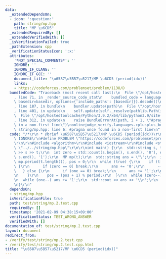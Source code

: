 ```yaml
---
data:
  _extendedDependsOn:
  - icon: ':question:'
    path: string/mp.hpp
    title: "MP \u6CD5"
  _extendedRequiredBy: []
  _extendedVerifiedWith: []
  _isVerificationFailed: true
  _pathExtension: cpp
  _verificationStatusIcon: ':x:'
  attributes:
    '*NOT_SPECIAL_COMMENTS*': ''
    IGNORE: ''
    IGNORE_IF_CLANG: ''
    IGNORE_IF_GCC: ''
    document_title: "\u6587\u5B57\u5217/MP \u6CD5 (period(idx))"
    links:
    - https://codeforces.com/problemset/problem/1138/D
  bundledCode: "Traceback (most recent call last):\n  File \"/opt/hostedtoolcache/Python/3.9.2/x64/lib/python3.9/site-packages/onlinejudge_verify/documentation/build.py\"\
    , line 71, in _render_source_code_stat\n    bundled_code = language.bundle(stat.path,\
    \ basedir=basedir, options={'include_paths': [basedir]}).decode()\n  File \"/opt/hostedtoolcache/Python/3.9.2/x64/lib/python3.9/site-packages/onlinejudge_verify/languages/cplusplus.py\"\
    , line 187, in bundle\n    bundler.update(path)\n  File \"/opt/hostedtoolcache/Python/3.9.2/x64/lib/python3.9/site-packages/onlinejudge_verify/languages/cplusplus_bundle.py\"\
    , line 401, in update\n    self.update(self._resolve(pathlib.Path(included), included_from=path))\n\
    \  File \"/opt/hostedtoolcache/Python/3.9.2/x64/lib/python3.9/site-packages/onlinejudge_verify/languages/cplusplus_bundle.py\"\
    , line 312, in update\n    raise BundleErrorAt(path, i + 1, \"#pragma once found\
    \ in a non-first line\")\nonlinejudge_verify.languages.cplusplus_bundle.BundleErrorAt:\
    \ string/mp.hpp: line 6: #pragma once found in a non-first line\n"
  code: "/*\r\n * @brief \u6587\u5B57\u5217/MP \u6CD5 (period(idx))\r\n */\r\n#define\
    \ IGNORE\r\n#define PROBLEM \"https://codeforces.com/problemset/problem/1138/D\"\
    \r\n\r\n#include <algorithm>\r\n#include <iostream>\r\n#include <string>\r\n#include\
    \ \"../../string/mp.hpp\"\r\n\r\nint main() {\r\n  std::string s, t;\r\n  std::cin\
    \ >> s >> t;\r\n  int zero = std::count(s.begin(), s.end(), '0'), one = std::count(s.begin(),\
    \ s.end(), '1');\r\n  MP mp(t);\r\n  std::string ans = \"\";\r\n  int period =\
    \ mp.period(t.length()), pos = 0;\r\n  while (true) {\r\n    if (t[pos] == '0')\
    \ {\r\n      if (zero == 0) break;\r\n      ans += '0';\r\n      --zero;\r\n \
    \   } else {\r\n      if (one == 0) break;\r\n      ans += '1';\r\n      --one;\r\
    \n    }\r\n    pos = (pos + 1) % period;\r\n  }\r\n  while (zero--) ans += '0';\r\
    \n  while (one--) ans += '1';\r\n  std::cout << ans << '\\n';\r\n  return 0;\r\
    \n}\r\n"
  dependsOn:
  - string/mp.hpp
  isVerificationFile: true
  path: test/string/mp.2.test.cpp
  requiredBy: []
  timestamp: '2021-02-09 04:38:15+09:00'
  verificationStatus: TEST_WRONG_ANSWER
  verifiedWith: []
documentation_of: test/string/mp.2.test.cpp
layout: document
redirect_from:
- /verify/test/string/mp.2.test.cpp
- /verify/test/string/mp.2.test.cpp.html
title: "\u6587\u5B57\u5217/MP \u6CD5 (period(idx))"
---
```

